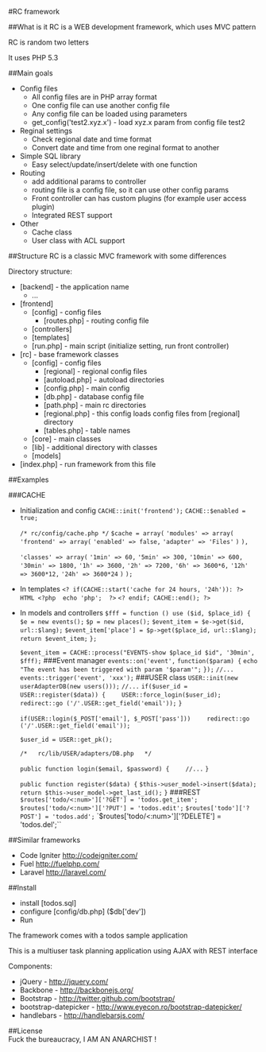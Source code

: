 #RC framework

##What is it
RC is a WEB development framework, which uses MVC pattern

RC is random two letters

It uses PHP 5.3

##Main goals
  * Config files
    - All config files are in PHP array format
    - One config file can use another config file
    - Any config file can be loaded using parameters
    - get_config('test2.xyz.x') - load xyz.x param from config file test2
  * Reginal settings
    - Check regional date and time format
    - Convert date and time from one reginal format to another
  * Simple SQL library
    - Easy select/update/insert/delete with one function
  * Routing
    - add additional params to controller
    - routing file is a config file, so it can use other config params
    - Front controller can has custom plugins (for example user access plugin)
    - Integrated REST support
  * Other
    - Cache class
    - User class with ACL support

##Structure
RC is a classic MVC framework with some differences

Directory structure:

* [backend] - the application name
  - ...
* [frontend]
  - [config] - config files
      + [routes.php] - routing config file
  - [controllers]
  - [templates]
  - [run.php] - main script (initialize setting, run front controller)
* [rc] - base framework classes
  - [config] - config files
      + [regional] - regional config files
      + [autoload.php] - autoload directories
      + [config.php] - main config
      + [db.php] - database config file
      + [path.php] - main rc directories
      + [regional.php] - this config loads config files from [regional] directory
      + [tables.php] - table names
  - [core] - main classes
  - [lib] - additional directory with classes
  - [models]
* [index.php] - run framework from this file

##Examples

###CACHE
* Initialization and config
    `CACHE::init('frontend');`
    `CACHE::$enabled = true;`

    `/* rc/config/cache.php */`
    `$cache = array(`
	`'modules' => array(`
	  `'frontend' => array(`
	    `'enabled' => false,`
	    `'adapter' => 'Files'`
	  `)`
	`),`

    `'classes' => array(`
	  `'1min' => 60,`
	  `'5min' => 300,`
	  `'10min' => 600,`
	  `'30min' => 1800,`
	  `'1h' => 3600,`
	  `'2h' => 7200,`
	  `'6h' => 3600*6,`
	  `'12h' => 3600*12,`
	  `'24h' => 3600*24`
	`)`
    `);`
* In templates
  `<? if(CACHE::start('cache for 24 hours, '24h')): ?>`
    `HTML <?php  echo 'php';  ?>`
  `<? endif; CACHE::end(); ?>`
* In models and controllers
  `$fff = function () use ($id, $place_id) {`
    `$e = new events();`
    `$p = new places();`
    `$event_item = $e->get($id, url::$lang);`
    `$event_item['place'] = $p->get($place_id, url::$lang);`
    `return $event_item;`
  `};`

  `$event_item = CACHE::process("EVENTS-show $place_id $id", '30min', $fff);`
###Event manager
  `events::on('event',`
    `function($param) {`
      `echo "The event has been triggered with param '$param'";`
    `});`
  `//...`
  `events::trigger('event', 'xxx');`
###USER class
  `USER::init(new userAdapterDB(new users()));`
  `//...`
  `if($user_id = USER::register($data)) {`
  `    USER::force_login($user_id);`
  `    redirect::go ('/'.USER::get_field('email'));`
  `}`

  `if(USER::login($_POST['email'], $_POST['pass']))`
  `    redirect::go ('/'.USER::get_field('email'));`

  `$user_id = USER::get_pk();`

  `/*   rc/lib/USER/adapters/DB.php   */`

  `public function login($email, $password) {`
  `    //...`
  `}`

  `public function register($data) {`
      `$this->user_model->insert($data);`
      `return $this->user_model->get_last_id();`
  `}`
###REST
  `$routes['todo/<:num>']['?GET'] = 'todos.get_item';`
  `$routes['todo/<:num>']['?PUT'] = 'todos.edit';`
  `$routes['todo']['?POST'] = 'todos.add';`
  `$routes['todo/<:num>']['?DELETE'] = 'todos.del';``


##Similar frameworks
 - Code Igniter http://codeigniter.com/
 - Fuel http://fuelphp.com/
 - Laravel http://laravel.com/

##Install
  - install [todos.sql]
  - configure [config/db.php] ($db['dev'])
  - Run

The framework comes with a todos sample application

This is a multiuser task planning application using AJAX with REST interface

Components:
  * jQuery - http://jquery.com/
  * Backbone - http://backbonejs.org/
  * Bootstrap - http://twitter.github.com/bootstrap/
  * bootstrap-datepicker - http://www.eyecon.ro/bootstrap-datepicker/
  * handlebars - http://handlebarsjs.com/

##License  
Fuck the bureaucracy, I AM AN ANARCHIST !
